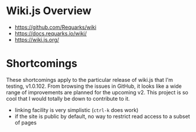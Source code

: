 <!-- TITLE: Wikijs -->
<!-- SUBTITLE: A quick summary of Wikijs -->

# Wiki.js Overview
- https://github.com/Requarks/wiki
- https://docs.requarks.io/wiki/
- https://wiki.js.org/

# Shortcomings
These shortcomings apply to the particular release of wiki.js that I'm testing, v1.0.102.
From browsing the issues in GitHub, it looks like a wide range of improvements are planned for the upcoming v2.
This project is so cool that I would totally be down to contribute to it.

- linking facility is very simplistic (`ctrl-k` does work)
- if the site is public by default, no way to restrict read access to a subset of pages